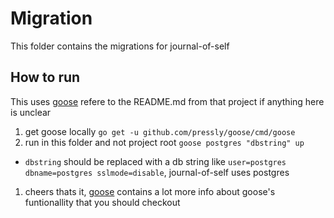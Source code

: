 # Migration
This folder contains the migrations for journal-of-self

## How to run
This uses [goose](https://github.com/pressly/goose) refere to the README.md from that project if anything here is unclear
1. get goose locally `go get -u github.com/pressly/goose/cmd/goose`
1. run in this folder and not project root `goose postgres "dbstring" up`
  - `dbstring` should be replaced with a db string like `user=postgres dbname=postgres sslmode=disable`, journal-of-self uses postgres
1. cheers thats it, [goose](https://github.com/pressly/goose) contains a lot more info about goose's funtionallity that you should checkout
